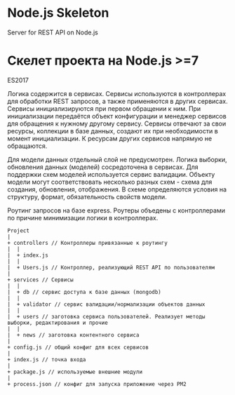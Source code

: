 # Node.js Skeleton
Server for REST API on Node.js

# Скелет проекта на Node.js >=7

ES2017

Логика содержится в сервисах. Сервисы используются в контроллерах для обработки REST запросов, а также применяются в других сервисах. Сервисы инициализируются при первом обращении к ним. При инициализации передаётся объект конфигурации
и менеджер сервисов для обращения к нужному другому сервису. Сервисы отвечают за свои ресурсы, коллекции в базе данных,
создают их при необходимости в момент инициализации. К ресурсам других сервисов напрямую не обращаются.

Для модели данных отдельный слой не предусмотрен. Логика выборки, обновления данных (моделей) сосредоточена в сервисах.
Для поддержки схем моделей используется сервис валидации. Объекту модели могут соответствовать несколько разных схем -
схема для создания, обновления, отображения. В схеме определяются условия на структуру, формат, обязательность свойств модели.

Роутинг запросов на базе express. Роутеры объедены с контроллерами по причине минимизации логики в контроллерах.


```
Project
|
+ controllers // Контроллеры привязанные к роутингу
|  |
|  + index.js
|  |
|  + Users.js // Контроллер, реализующий REST API по пользователям
|
+ services // Сервисы
|  |
|  + db // сервис доступа к базе данных (mongodb)
|  |
|  + validator // сервис валидации/нормализации объектов данных
|  |
|  + users // заготовка сервиса пользователей. Реализует методы выборки, редактирования и прочие
|  |
|  + news // заготовка контентного сервиса
|
+ config.js // общий конфиг для всех сервисов
|
+ index.js // точка входа
|
+ package.js // используемые внешние модули
|
+ process.json // конфиг для запуска приложение через PM2

```
